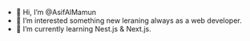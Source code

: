 - 👋 Hi, I’m @AsifAlMamun
- 👀 I’m interested something new leraning always as a web developer.
- 🌱 I’m currently learning Nest.js & Next.js.
